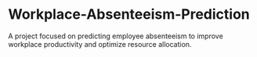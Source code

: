 # Workplace-Absenteeism-Prediction
A project focused on predicting employee absenteeism to improve workplace productivity and optimize resource allocation.
